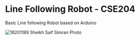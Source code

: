 # Line Following Robot - CSE204
Basic Line following Robot based on Arduino


![18201189 Sheikh Saif Simran Photo](https://github.com/SheikhSaif2305/LineFollowingRobotCSE204/assets/85738916/57c0e041-1c45-48fa-89a2-98f8c07d4281)
